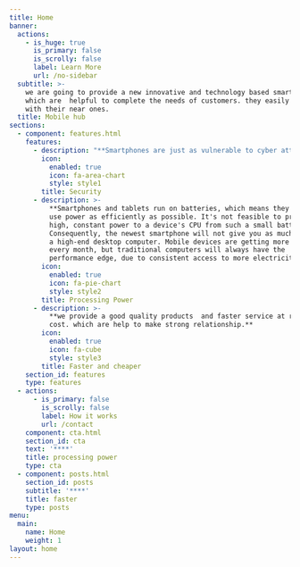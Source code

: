 ```yaml
---
title: Home
banner:
  actions:
    - is_huge: true
      is_primary: false
      is_scrolly: false
      label: Learn More
      url: /no-sidebar
  subtitle: >-
    we are going to provide a new innovative and technology based smart phones
    which are  helpful to complete the needs of customers. they easily connect
    with their near ones.
  title: Mobile hub
sections:
  - component: features.html
    features:
      - description: "**Smartphones are just as vulnerable to cyber attacks as the traditional desktop, and in some cases even more so. With the wide range of sensitive data we keep on our devices this is hardly surprising.**\r\n\n**Cases of mobile malware are on the rise, with an increasing number of flaws being found in the Android platform in recent years.**"
        icon:
          enabled: true
          icon: fa-area-chart
          style: style1
        title: Security
      - description: >-
          **Smartphones and tablets run on batteries, which means they have to
          use power as efficiently as possible. It's not feasible to provide the
          high, constant power to a device's CPU from such a small battery.
          Consequently, the newest smartphone will not give you as much power as
          a high-end desktop computer. Mobile devices are getting more powerful
          every month, but traditional computers will always have the
          performance edge, due to consistent access to more electricity.**
        icon:
          enabled: true
          icon: fa-pie-chart
          style: style2
        title: Processing Power
      - description: >-
          **we provide a good quality products  and faster service at reasonable
          cost. which are help to make strong relationship.**
        icon:
          enabled: true
          icon: fa-cube
          style: style3
        title: Faster and cheaper
    section_id: features
    type: features
  - actions:
      - is_primary: false
        is_scrolly: false
        label: How it works
        url: /contact
    component: cta.html
    section_id: cta
    text: '****'
    title: processing power
    type: cta
  - component: posts.html
    section_id: posts
    subtitle: '****'
    title: faster
    type: posts
menu:
  main:
    name: Home
    weight: 1
layout: home
---
```


